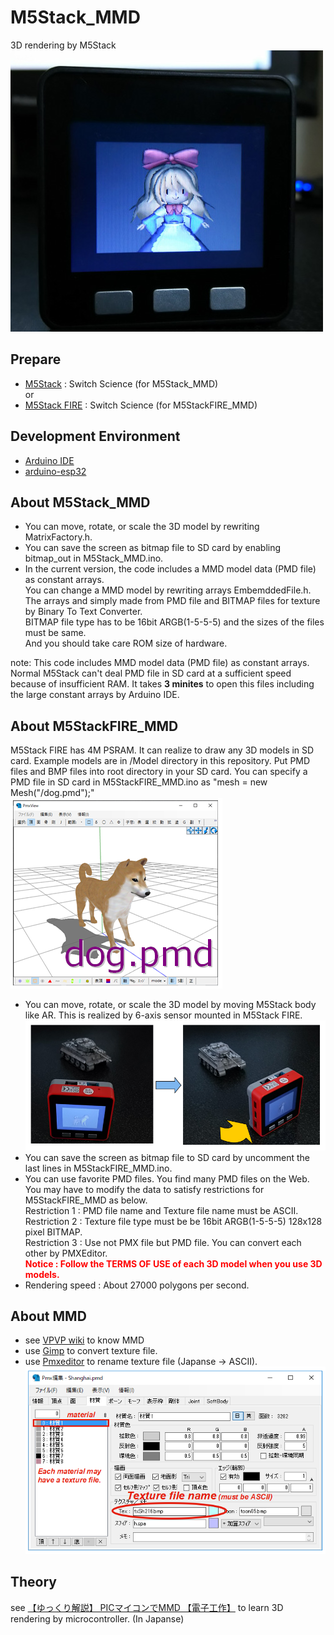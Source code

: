 # M5Stack_MMD
3D rendering by M5Stack<br>
 ![MMD](doc/MMD.jpg)<br>

## Prepare
- [M5Stack](https://www.switch-science.com/catalog/3647/)  : Switch Science (for M5Stack_MMD)
<br>or
- [M5Stack FIRE](https://www.switch-science.com/catalog/3953/)  : Switch Science (for M5StackFIRE_MMD)

## Development Environment
- [Arduino IDE](https://www.arduino.cc/en/main/software)
- [arduino-esp32](https://github.com/espressif/arduino-esp32)

## About M5Stack_MMD
- You can move, rotate, or scale the 3D model by rewriting MatrixFactory.h.
- You can save the screen as bitmap file to SD card by enabling bitmap_out in M5Stack_MMD.ino.
- In the current version, the code includes a MMD model data (PMD file) as constant arrays.<br>
  You can change a MMD model by rewriting  arrays EmbemddedFile.h.<br>
  The arrays and simply made from PMD file and BITMAP files for texture by Binary To Text Converter.<br>
  BITMAP file type has to be 16bit ARGB(1-5-5-5) and the sizes of the files must be same.<br>
  And you should take care ROM size of hardware.

note: This code includes MMD model data (PMD file) as constant arrays. Normal M5Stack can't deal PMD file in SD card at a sufficient speed because of insufficient RAM. It takes <b>3 minites</b> to open this files including the large constant arrays by Arduino IDE. 

## About M5StackFIRE_MMD
M5Stack FIRE has 4M PSRAM. It can realize to draw any 3D models in SD card.
Example models are in /Model directory in this repository. 
Put PMD files and BMP files into root directory in your SD card.
You can specify a PMD file in SD card in M5StackFIRE_MMD.ino as "mesh = new Mesh("/dog.pmd");"<br>
 ![dog](doc/dog0.png)<br>
- You can move, rotate, or scale the 3D model by moving M5Stack body like AR. This is realized by 6-axis sensor mounted in M5Stack FIRE.
 ![AR](doc/ARlikeMotion0.png)<br>
- You can save the screen as bitmap file to SD card by uncomment the last lines in M5StackFIRE_MMD.ino.
- You can use favorite PMD files. You find many PMD files on the Web. You may have to modify the data to satisfy restrictions for M5StackFIRE_MMD as below.<br>
  Restriction 1 : PMD file name and Texture file name must be ASCII.<br>
  Restriction 2 : Texture file type must be be 16bit ARGB(1-5-5-5) 128x128 pixel BITMAP.<br>
  Restriction 3 : Use not PMX file but PMD file. You can convert each other by PMXEditor.<br>
  <b><font color= "#ff0000">Notice : Follow the TERMS OF USE of each 3D model when you use 3D models.</font></b>
- Rendering speed : About 27000 polygons per second.<br>
  
## About MMD
- see [VPVP wiki](https://www6.atwiki.jp/vpvpwiki) to know MMD
- use [Gimp](https://www.gimp.org/) to convert texture file.
- use [Pmxeditor](http://kkhk22.seesaa.net/category/14045227-1.html) to rename texture file (Japanse -> ASCII).<br>
 ![PMXEditor](doc/PMXEditor.png)

## Theory
see [【ゆっくり解説】 PICマイコンでMMD 【電子工作】](https://www.nicovideo.jp/watch/sm21224686) to learn 3D rendering by microcontroller. (In Japanse)
